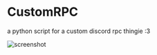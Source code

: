 # CustomRPC
a python script for a custom discord rpc thingie :3

![screenshot](https://sleepie.dev/i/rpc_screenshot.png)
